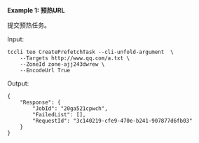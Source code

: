 **Example 1: 预热URL**

提交预热任务。

Input: 

```
tccli teo CreatePrefetchTask --cli-unfold-argument  \
    --Targets http://www.qq.com/a.txt \
    --ZoneId zone-ajj243dwrew \
    --EncodeUrl True
```

Output: 
```
{
    "Response": {
        "JobId": "20ga521cpwch",
        "FailedList": [],
        "RequestId": "3c140219-cfe9-470e-b241-907877d6fb03"
    }
}
```

